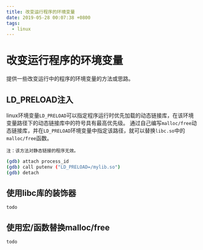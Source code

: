 ```yaml
---
title: 改变运行程序的环境变量
date: 2019-05-28 00:07:38 +0800
tags:
  - linux
---
```


# 改变运行程序的环境变量

提供一些改变运行中的程序的环境变量的方法或思路。

## LD_PRELOAD注入 

linux环境变量`LD_PRELOAD`可以指定程序运行时优先加载的动态链接库，在该环境变量路径下的动态链接库中的符号具有最高优先级。
通过自己编写`malloc/free`动态链接库，并在`LD_PRELOAD`环境变量中指定该路径，就可以替换`libc.so`中的`malloc/free`函数。

`注：该方法对静态链接的程序无效。`

```bash
(gdb) attach process_id
(gdb) call putenv ("LD_PRELOAD=/mylib.so")
(gdb) detach
```

## 使用libc库的装饰器

`todo`

## 使用宏/函数替换malloc/free

`todo`